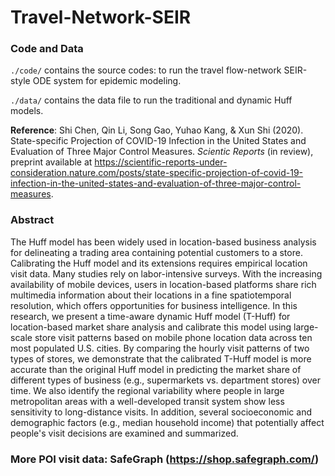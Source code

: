 # Travel-Network-SEIR

### Code and Data
`./code/` contains the source codes: to run the travel flow-network SEIR-style ODE system for epidemic modeling.

`./data/` contains the data file to run the traditional and dynamic Huff models.

**Reference**: Shi Chen, Qin Li, Song Gao, Yuhao Kang, & Xun Shi (2020). State-specific Projection of COVID-19 Infection in the United States and Evaluation of Three Major Control Measures. *Scientic Reports* (in review), preprint available at https://scientific-reports-under-consideration.nature.com/posts/state-specific-projection-of-covid-19-infection-in-the-united-states-and-evaluation-of-three-major-control-measures.

### Abstract 
The Huff model has been widely used in location-based business analysis for delineating a trading area containing potential customers to a store. Calibrating the Huff model and its extensions requires empirical location visit data. Many studies rely on labor-intensive surveys. With the increasing availability of mobile devices, users in location-based platforms share rich multimedia information about their locations in a fine spatiotemporal resolution, which offers opportunities for business intelligence. In this research, we present a time-aware dynamic Huff model (T-Huff) for location-based market share analysis and calibrate this model using large-scale store visit patterns based on mobile phone location data across ten most populated U.S. cities. By comparing the hourly visit patterns of two types of stores, we demonstrate that the calibrated T-Huff model is more accurate than the original Huff model in predicting the market share of different types of business (e.g., supermarkets vs. department stores) over time. We also identify the regional variability where people in large metropolitan areas with a well-developed transit system show less sensitivity to long-distance visits. In addition, several socioeconomic and demographic factors (e.g., median household income) that potentially affect people's visit decisions are examined and summarized.

### More POI visit data: SafeGraph (https://shop.safegraph.com/)

